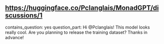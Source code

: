 ## https://huggingface.co/Pclanglais/MonadGPT/discussions/1

contains_question: yes
question_part: Hi @Pclanglais! This model looks really cool. Are you planning to release the training dataset? Thanks in advance!